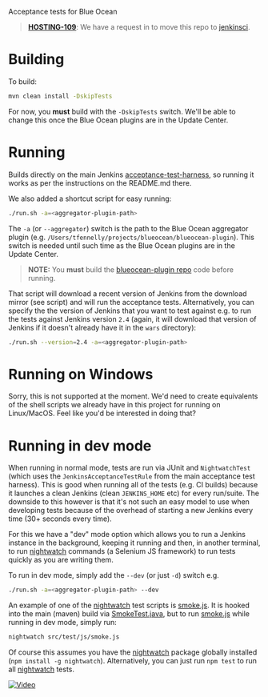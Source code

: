 Acceptance tests for Blue Ocean

> __[HOSTING-109](https://issues.jenkins-ci.org/browse/HOSTING-109)__: We have a request in to move this repo to [jenkinsci](https://github.com/jenkinsci). 

# Building

To build:

```sh
mvn clean install -DskipTests
```

For now, you __must__ build with the `-DskipTests` switch. We'll be able to change this once the Blue Ocean
plugins are in the Update Center.


# Running
Builds directly on the main Jenkins [acceptance-test-harness](https://github.com/jenkinsci/acceptance-test-harness),
so running it works as per the instructions on the README.md there.

We also added a shortcut script for easy running:

```sh
./run.sh -a=<aggregator-plugin-path>
```

The `-a` (or `--aggregator`) switch is the path to the Blue Ocean aggregator plugin
(e.g. `/Users/tfennelly/projects/blueocean/blueocean-plugin`). This switch is needed until such time as the
Blue Ocean plugins are in the Update Center.

> __NOTE:__ You __must__ build the [blueocean-plugin repo](https://github.com/jenkinsci/blueocean-plugin) code before running.

That script will download a recent version of Jenkins from the download mirror (see script) and will run the acceptance
tests. Alternatively, you can specify the the version of Jenkins that you want to test against e.g. to run the tests
against Jenkins version `2.4` (again, it will download that version of Jenkins if it doesn't already have it in the
`wars` directory):
 
```sh
./run.sh --version=2.4 -a=<aggregator-plugin-path>
```

# Running on Windows

Sorry, this is not supported at the moment. We'd need to create equivalents of the shell scripts we already
have in this project for running on Linux/MacOS. Feel like you'd be interested in doing that?

# Running in dev mode

When running in normal mode, tests are run via JUnit and `NightwatchTest`
(which uses the `JenkinsAcceptanceTestRule` from the main acceptance test harness). This is good
when running all of the tests (e.g. CI builds) because it launches a clean Jenkins (clean `JENKINS_HOME` etc) for every
run/suite. The downside to this however is that it's not such an easy model to use when developing tests
because of the overhead of starting a new Jenkins every time (30+ seconds every time).

For this we have a "dev" mode option which allows you to run a Jenkins instance in the background, keeping it
running and then, in another terminal, to run [nightwatch] commands (a Selenium JS framework) to
run tests quickly as you are writing them.

To run in dev mode, simply add the `--dev` (or just `-d`) switch e.g.
 
```sh
./run.sh -a=<aggregator-plugin-path> --dev
```

An example of one of the [nightwatch] test scripts is [smoke.js](src/test/js/smoke.js). It is hooked into
the main (maven) build via [SmokeTest.java](src/test/java/io/jenkins/blueocean/SmokeTest.java),
but to run [smoke.js](src/test/js/smoke.js) while running in dev mode, simply run:

```sh
nightwatch src/test/js/smoke.js
```

Of course this assumes you have the [nightwatch] package globally installed (`npm install -g nightwatch`).
Alternatively, you can just run `npm test` to run all [nightwatch] tests.

[![Video](http://img.youtube.com/vi/o8r4ztgpm8E/maxresdefault.jpg)](https://youtu.be/o8r4ztgpm8E)

[nightwatch]: http://nightwatchjs.org/
